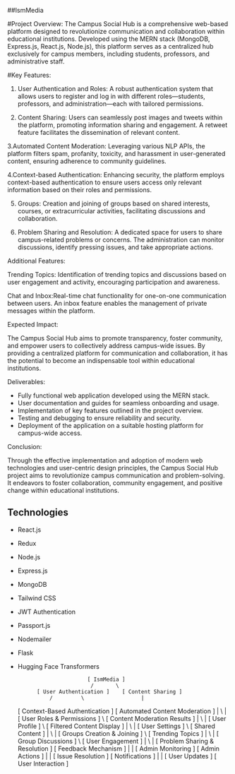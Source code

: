 ##IsmMedia

#Project Overview:
The Campus Social Hub is a comprehensive web-based platform designed to revolutionize communication and collaboration within educational institutions. Developed using the MERN stack (MongoDB, Express.js, React.js, Node.js), this platform serves as a centralized hub exclusively for campus members, including students, professors, and administrative staff.

#Key Features:

1. User Authentication and Roles: A robust authentication system that allows users to register and log in with different roles—students, professors, and administration—each with tailored permissions.

2. Content Sharing: Users can seamlessly post images and tweets within the platform, promoting information sharing and engagement. A retweet feature facilitates the dissemination of relevant content.

3.Automated Content Moderation: Leveraging various NLP APIs, the platform filters spam, profanity, toxicity, and harassment in user-generated content, ensuring adherence to community guidelines.

4.Context-based Authentication: Enhancing security, the platform employs context-based authentication to ensure users access only relevant information based on their roles and permissions.

5. Groups: Creation and joining of groups based on shared interests, courses, or extracurricular activities, facilitating discussions and collaboration.

6. Problem Sharing and Resolution: A dedicated space for users to share campus-related problems or concerns. The administration can monitor discussions, identify pressing issues, and take appropriate actions.

Additional Features:

Trending Topics: Identification of trending topics and discussions based on user engagement and activity, encouraging participation and awareness.

Chat and Inbox:Real-time chat functionality for one-on-one communication between users. An inbox feature enables the management of private messages within the platform.

Expected Impact:

The Campus Social Hub aims to promote transparency, foster community, and empower users to collectively address campus-wide issues. By providing a centralized platform for communication and collaboration, it has the potential to become an indispensable tool within educational institutions.

Deliverables:

- Fully functional web application developed using the MERN stack.
- User documentation and guides for seamless onboarding and usage.
- Implementation of key features outlined in the project overview.
- Testing and debugging to ensure reliability and security.
- Deployment of the application on a suitable hosting platform for campus-wide access.

Conclusion:

Through the effective implementation and adoption of modern web technologies and user-centric design principles, the Campus Social Hub project aims to revolutionize campus communication and problem-solving. It endeavors to foster collaboration, community engagement, and positive change within educational institutions.


## Technologies
- React.js
- Redux
- Node.js
- Express.js
- MongoDB
- Tailwind CSS
- JWT Authentication
- Passport.js
- Nodemailer
- Flask
- Hugging Face Transformers


                            [ IsmMedia ]
                             /       \
            [ User Authentication ]    [ Content Sharing ]
                /         \                  |
    [ Context-Based Authentication ]       [ Automated Content Moderation ]
                |               \                       |
[ User Roles & Permissions ]       \           [ Content Moderation Results ]
                |                    \                  |
         [ User Profile ]               \        [ Filtered Content Display ]
                |                        \                  |
          [ User Settings ]                \            [ Shared Content ]
                |                            \               |
         [ Groups Creation & Joining ]         \     [ Trending Topics ]
                |                                \              |
        [ Group Discussions ]                      \    [ User Engagement ]
                |                                    \            |
    [ Problem Sharing & Resolution ]                 [ Feedback Mechanism ]
                |                                            |
        [ Admin Monitoring ]                                [ Admin Actions ]
                |                                            |
        [ Issue Resolution ]                                [ Notifications ]
                |                                            |
          [ User Updates ]                                [ User Interaction ]
